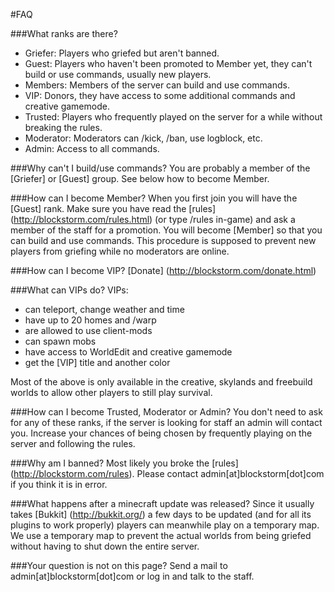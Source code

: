 #FAQ

###What ranks are there?
- Griefer: Players who griefed but aren't banned.
- Guest: Players who haven't been promoted to Member yet, they can't build or use commands, usually new players.
- Members: Members of the server can build and use commands.
- VIP: Donors, they have access to some additional commands and creative gamemode.
- Trusted: Players who frequently played on the server for a while without breaking the rules.
- Moderator: Moderators can /kick, /ban, use logblock, etc.
- Admin: Access to all commands.

###Why can't I build/use commands?
You are probably a member of the [Griefer] or [Guest] group. See below how to become Member.

###How can I become Member?
When you first join you will have the [Guest] rank. Make sure you have read the [rules] (http://blockstorm.com/rules.html) (or type /rules in-game) and ask a member of the staff for a promotion. You will become [Member] so that you can build and use commands. This procedure is supposed to prevent new players from griefing while no moderators are online.

###How can I become VIP?
[Donate] (http://blockstorm.com/donate.html)

###What can VIPs do?
VIPs:

- can teleport, change weather and time
- have up to 20 homes and /warp
- are allowed to use client-mods
- can spawn mobs
- have access to WorldEdit and creative gamemode
- get the [VIP] title and another color

Most of the above is only available in the creative, skylands and freebuild worlds to allow other players to still play survival.


###How can I become Trusted, Moderator or Admin?
You don't need to ask for any of these ranks, if the server is looking for staff an admin will contact you. Increase your chances of being chosen by frequently playing on the server and following the rules.

###Why am I banned?
Most likely you broke the [rules] (http://blockstorm.com/rules). Please contact admin[at]blockstorm[dot]com if you think it is in error.

###What happens after a minecraft update was released?
Since it usually takes [Bukkit] (http://bukkit.org/) a few days to be updated (and for all its plugins to work properly) players can meanwhile play on a temporary map. We use a temporary map to prevent the actual worlds from being griefed without having to shut down the entire server.

###Your question is not on this page?
Send a mail to admin[at]blockstorm[dot]com or log in and talk to the staff.